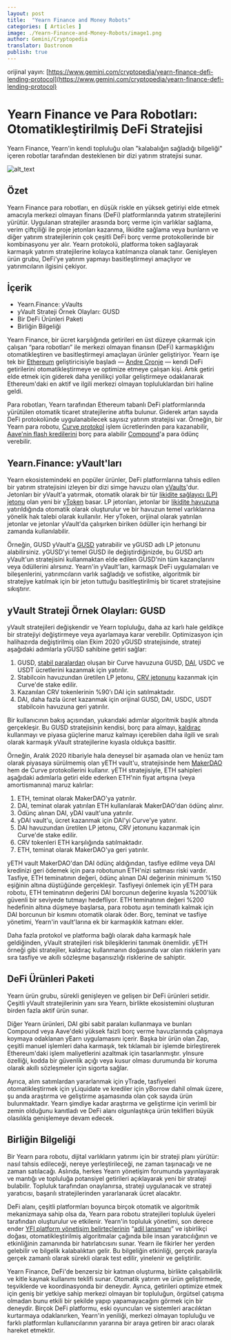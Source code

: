 ```yaml
---
layout: post
title:  "Yearn Finance and Money Robots"
categories: [ Articles ]
image: ./Yearn-Finance-and-Money-Robots/image1.png
author: Gemini/Cryptopedia
translator: Dastronom
publish: true
---
```


orijinal yayın: [https://www.gemini.com/cryptopedia/yearn-finance-defi-lending-protocol](https://www.gemini.com/cryptopedia/yearn-finance-defi-lending-protocol)

# Yearn Finance ve Para Robotları: Otomatikleştirilmiş DeFi Stratejisi

Yearn Finance, Yearn'in kendi topluluğu olan "kalabalığın sağladığı bilgeliği" içeren robotlar tarafından desteklenen bir dizi yatırım stratejisi sunar.

![alt_text](image1.png)

## Özet

Yearn Finance para robotları, en düşük riskle en yüksek getiriyi elde etmek amacıyla merkezi olmayan finans (DeFi) platformlarında yatırım stratejilerini yürütür. Uygulanan stratejiler arasında borç verme için varlıklar sağlama, verim çiftçiliği ile proje jetonları kazanma, likidite sağlama veya bunların ve diğer yatırım stratejilerinin çok çeşitli DeFi borç verme protokollerinde bir kombinasyonu yer alır. Yearn protokolü, platforma token sağlayarak karmaşık yatırım stratejilerine kolayca katılmanıza olanak tanır. Genişleyen ürün grubu, DeFi'ye yatırım yapmayı basitleştirmeyi amaçlıyor ve yatırımcıların ilgisini çekiyor.

## İçerik

- Yearn.Finance: yVaults
- yVault Strateji Örnek Olayları: GUSD
- Bir DeFi Ürünleri Paketi
- Birliğin Bilgeliği

Yearn Finance, bir ücret karşılığında getirileri en üst düzeye çıkarmak için çalışan “para robotları” ile merkezi olmayan finansın (DeFi) karmaşıklığını otomatikleştiren ve basitleştirmeyi amaçlayan ürünler geliştiriyor. Yearn işe tek bir [Ethereum](https://www.gemini.com/cryptopedia/ethereum-smart-contracts-tokens-use-cases) geliştiricisiyle başladı — [Andre Cronje](https://www.gemini.com/cryptopedia/glossary#andre-cronje) — kendi DeFi getirilerini otomatikleştirmeye ve optimize etmeye çalışan kişi. Artık getiri elde etmek için giderek daha yenilikçi yollar geliştirmeye odaklanarak Ethereum'daki en aktif ve ilgili merkezi olmayan topluluklardan biri haline geldi.

Para robotları, Yearn tarafından Ethereum tabanlı DeFi platformlarında yürütülen otomatik ticaret stratejilerine atıfta bulunur. Giderek artan sayıda DeFi protokolünde uygulanabilecek sayısız yatırım stratejisi var. Örneğin, bir Yearn para robotu, [Curve protokol](https://www.gemini.com/cryptopedia/curve-crypto-automated-market-maker) işlem ücretlerinden para kazanabilir, [Aave'nin flash kredilerini](https://www.gemini.com/cryptopedia/aave-flashloans) borç para alabilir [Compound](https://www.gemini.com/cryptopedia/compound-finance-defi-crypto)'a para ödünç verebilir.

## Yearn.Finance: yVault'ları

Yearn ekosistemindeki en popüler ürünler, DeFi platformlarına tahsis edilen bir yatırım stratejisini izleyen bir dizi simge havuzu olan [yVaults](https://www.gemini.com/cryptopedia/glossary#y-vaults)'dur. Jetonları bir yVault'a yatırmak, otomatik olarak bir tür [likidite sağlayıcı (LP) jetonu](https://www.gemini.com/cryptopedia/liquidity-provider-amm-tokens) olan yeni bir [yToken](https://www.gemini.com/cryptopedia/glossary#y-tokens) basar. LP jetonları, jetonlar bir [likidite havuzuna](https://www.gemini.com/cryptopedia/glossary#liquidity-pool) yatırıldığında otomatik olarak oluşturulur ve bir havuzun temel varlıklarına yönelik hak talebi olarak kullanılır. Her yToken, orijinal olarak yatırılan jetonlar ve jetonlar yVault'da çalışırken biriken ödüller için herhangi bir zamanda kullanılabilir.

Örneğin, GUSD yVault'a [GUSD](https://www.gemini.com/cryptopedia/gusd-gemini-dollar-stablecoin-features) yatırabilir ve yGUSD adlı LP jetonunu alabilirsiniz. yGUSD'yi temel GUSD ile değiştirdiğinizde, bu GUSD artı yVault'un stratejisini kullanmaktan elde edilen GUSD'nin tüm kazançlarını veya ödüllerini alırsınız. Yearn'in yVault'ları, karmaşık DeFi uygulamaları ve bileşenlerini, yatırımcıların varlık sağladığı ve sofistike, algoritmik bir stratejiye katılmak için bir jeton tuttuğu basitleştirilmiş bir ticaret stratejisine sıkıştırır.

## yVault Strateji Örnek Olayları: GUSD

yVault stratejileri değişkendir ve Yearn topluluğu, daha az karlı hale geldikçe bir stratejiyi değiştirmeye veya ayarlamaya karar verebilir. Optimizasyon için halihazırda değiştirilmiş olan Ekim 2020 yGUSD stratejisinde, strateji aşağıdaki adımlarla yGUSD sahibine getiri sağlar:

1. GUSD, [stabil paralardan](https://www.gemini.com/cryptopedia/what-are-stablecoins-how-do-they-work) oluşan bir Curve havuzuna GUSD, [DAI](https://www.gemini.com/cryptopedia/dai-stablecoin-what-is-dai-token), USDC ve USDT ücretlerini kazanmak için yatırılır.
2. Stabilcoin havuzundan üretilen LP jetonu, [CRV jetonunu](https://www.gemini.com/cryptopedia/glossary#crv-token) kazanmak için Curve'de stake edilir.
3. Kazanılan CRV tokenlerinin %90'ı DAI için satılmaktadır.
4. DAI, daha fazla ücret kazanmak için orijinal GUSD, DAI, USDC, USDT stabilcoin havuzuna geri yatırılır.

Bir kullanıcının bakış açısından, yukarıdaki adımlar algoritmik başlık altında gerçekleşir. Bu GUSD stratejisinin kendisi, borç para almayı, [kaldıraç](https://www.gemini.com/cryptopedia/glossary#leverage) kullanmayı ve piyasa güçlerine maruz kalmayı içerebilen daha ilgili ve sıralı olarak karmaşık yVault stratejilerine kıyasla oldukça basittir.

Örneğin, Aralık 2020 itibariyle hala deneysel bir aşamada olan ve henüz tam olarak piyasaya sürülmemiş olan yETH vault'u, stratejisinde hem [MakerDAO](https://www.gemini.com/cryptopedia/makerdao-defi-mkr-dai-coins) hem de Curve protokollerini kullanır. yETH stratejisiyle, ETH sahipleri aşağıdaki adımlarla getiri elde ederken ETH'nin fiyat artışına (veya amortismanına) maruz kalırlar:

1. ETH, teminat olarak MakerDAO'ya yatırılır.
2. DAI, teminat olarak yatırılan ETH kullanılarak MakerDAO'dan ödünç alınır.
3. Ödünç alınan DAI, yDAI vault'una yatırılır.
4. yDAI vault'u, ücret kazanmak için DAI'yi Curve'ye yatırır.
5. DAI havuzundan üretilen LP jetonu, CRV jetonunu kazanmak için Curve'de stake edilir.
6. CRV tokenleri ETH karşılığında satılmaktadır.
7. ETH, teminat olarak MakerDAO'ya geri yatırılır.

yETH vault MakerDAO'dan DAI ödünç aldığından, tasfiye edilme veya DAI kredinizi geri ödemek için para robotunun ETH'nizi satması riski vardır. Tasfiye, ETH teminatının değeri, ödünç alınan DAI değerinin minimum %150 eşiğinin altına düştüğünde gerçekleşir. Tasfiyeyi önlemek için yETH para robotu, ETH teminatının değerini DAI borcunun değerine kıyasla %200'lük güvenli bir seviyede tutmayı hedefliyor. ETH teminatının değeri %200 hedefinin altına düşmeye başlarsa, para robotu aşırı teminatlı kalmak için DAI borcunun bir kısmını otomatik olarak öder. Borç, teminat ve tasfiye yönetimi, Yearn'in vault'larına ek bir karmaşıklık katmanı ekler. 

Daha fazla protokol ve platforma bağlı olarak daha karmaşık hale geldiğinden, yVault stratejileri risk bileşiklerini tanımak önemlidir. yETH örneği gibi stratejiler, kaldıraç kullanmanın doğasında var olan risklerin yanı sıra tasfiye ve akıllı sözleşme başarısızlığı risklerine de sahiptir.

## DeFi Ürünleri Paketi

Yearn ürün grubu, sürekli genişleyen ve gelişen bir DeFi ürünleri setidir. Çeşitli yVault stratejilerinin yanı sıra Yearn, birlikte ekosistemini oluşturan birden fazla aktif ürün sunar.

Diğer Yearn ürünleri, DAI gibi sabit paraları kullanmaya ve bunları Compound veya Aave'deki yüksek faizli borç verme havuzlarında çalışmaya koymaya odaklanan yEarn uygulamasını içerir. Başka bir ürün olan Zap, çeşitli manuel işlemleri daha karmaşık, tek tıklamalı bir işlemde birleştirerek Ethereum'daki işlem maliyetlerini azaltmak için tasarlanmıştır. yInsure özelliği, kodda bir güvenlik açığı veya kusur olması durumunda bir koruma olarak akıllı sözleşmeler için sigorta sağlar.

Ayrıca, alım satımlardan yararlanmak için yTrade, tasfiyeleri otomatikleştirmek için yLiquidate ve krediler için yBorrow dahil olmak üzere, şu anda araştırma ve geliştirme aşamasında olan çok sayıda ürün bulunmaktadır. Yearn şimdiye kadar araştırma ve geliştirme için verimli bir zemin olduğunu kanıtladı ve DeFi alanı olgunlaştıkça ürün teklifleri büyük olasılıkla genişlemeye devam edecek.

## Birliğin Bilgeliği

Bir Yearn para robotu, dijital varlıkların yatırımı için bir strateji planı yürütür: nasıl tahsis edileceği, nereye yerleştirileceği, ne zaman taşınacağı ve ne zaman satılacağı. Aslında, herkes Yearn yönetişim forumunda yayınlayarak ve mantığı ve topluluğa potansiyel getirileri açıklayarak yeni bir strateji bulabilir. Topluluk tarafından onaylanırsa, strateji uygulanacak ve strateji yaratıcısı, başarılı stratejilerinden yararlanarak ücret alacaktır.

DeFi alanı, çeşitli platformları boyunca birçok otomatik ve algoritmik mekanizmaya sahip olsa da, Yearn para robotu stratejileri topluluk üyeleri tarafından oluşturulur ve etkilenir. Yearn'in topluluk yönetimi, son derece ender [YFI platform yönetişim belirteçlerinin](https://www.gemini.com/cryptopedia/glossary#yfi-token) “[adil lansmanı](https://www.gemini.com/cryptopedia/what-is-yearn-finance-yfi-coin-yearnfinance)” ve işbirlikçi doğası, otomatikleştirilmiş algoritmalar çağında bile insan yaratıcılığının ve etkinliğinin zamanında bir hatırlatıcısını sunar. Yearn ile fikirler her yerden gelebilir ve bilgelik kalabalıktan gelir. Bu bilgeliğin etkinliği, gerçek parayla gerçek zamanlı olarak sürekli olarak test edilir, yinelenir ve geliştirilir.

Yearn Finance, DeFi'de benzersiz bir katman oluşturma, birlikte çalışabilirlik ve kitle kaynak kullanımı teklifi sunar. Otomatik yatırım ve ürün geliştirmede, teşviklerde ve koordinasyonda bir deneydir. Ayrıca, getirileri optimize etmek için geniş bir yetkiye sahip merkezi olmayan bir topluluğun, örgütsel çatışma olmadan bunu etkili bir şekilde yapıp yapamayacağını görmek için bir deneydir. Birçok DeFi platformu, eski oyuncuları ve sistemleri aracılıktan kurtarmaya odaklanırken, Yearn'in yeniliği, merkezi olmayan topluluğu ve farklı platformları kullanıcılarının yararına bir araya getiren bir aracı olarak hareket etmektir.
